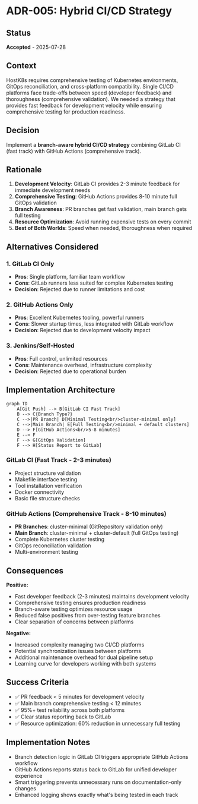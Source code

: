 # ADR-005: Hybrid CI/CD Strategy

## Status
**Accepted** - 2025-07-28

## Context
HostK8s requires comprehensive testing of Kubernetes environments, GitOps reconciliation, and cross-platform compatibility. Single CI/CD platforms face trade-offs between speed (developer feedback) and thoroughness (comprehensive validation). We needed a strategy that provides fast feedback for development velocity while ensuring comprehensive testing for production readiness.

## Decision
Implement a **branch-aware hybrid CI/CD strategy** combining GitLab CI (fast track) with GitHub Actions (comprehensive track).

## Rationale
1. **Development Velocity**: GitLab CI provides 2-3 minute feedback for immediate development needs
2. **Comprehensive Testing**: GitHub Actions provides 8-10 minute full GitOps validation
3. **Branch Awareness**: PR branches get fast validation, main branch gets full testing
4. **Resource Optimization**: Avoid running expensive tests on every commit
5. **Best of Both Worlds**: Speed when needed, thoroughness when required

## Alternatives Considered

### 1. GitLab CI Only
- **Pros**: Single platform, familiar team workflow
- **Cons**: GitLab runners less suited for complex Kubernetes testing
- **Decision**: Rejected due to runner limitations and cost

### 2. GitHub Actions Only
- **Pros**: Excellent Kubernetes tooling, powerful runners
- **Cons**: Slower startup times, less integrated with GitLab workflow
- **Decision**: Rejected due to development velocity impact

### 3. Jenkins/Self-Hosted
- **Pros**: Full control, unlimited resources
- **Cons**: Maintenance overhead, infrastructure complexity
- **Decision**: Rejected due to operational burden

## Implementation Architecture

```mermaid
graph TD
    A[Git Push] --> B[GitLab CI Fast Track]
    B --> C{Branch Type?}
    C -->|PR Branch| D[Minimal Testing<br/>cluster-minimal only]
    C -->|Main Branch| E[Full Testing<br/>minimal + default clusters]
    D --> F[GitHub Actions<br/>5-8 minutes]
    E --> F
    F --> G[GitOps Validation]
    F --> H[Status Report to GitLab]
```

### GitLab CI (Fast Track - 2-3 minutes)
- Project structure validation
- Makefile interface testing
- Tool installation verification
- Docker connectivity
- Basic file structure checks

### GitHub Actions (Comprehensive Track - 8-10 minutes)
- **PR Branches**: cluster-minimal (GitRepository validation only)
- **Main Branch**: cluster-minimal + cluster-default (full GitOps testing)
- Complete Kubernetes cluster testing
- GitOps reconciliation validation
- Multi-environment testing

## Consequences

**Positive:**
- Fast developer feedback (2-3 minutes) maintains development velocity
- Comprehensive testing ensures production readiness
- Branch-aware testing optimizes resource usage
- Reduced false positives from over-testing feature branches
- Clear separation of concerns between platforms

**Negative:**
- Increased complexity managing two CI/CD platforms
- Potential synchronization issues between platforms
- Additional maintenance overhead for dual pipeline setup
- Learning curve for developers working with both systems

## Success Criteria
- ✅ PR feedback < 5 minutes for development velocity
- ✅ Main branch comprehensive testing < 12 minutes
- ✅ 95%+ test reliability across both platforms
- ✅ Clear status reporting back to GitLab
- ✅ Resource optimization: 60% reduction in unnecessary full testing

## Implementation Notes
- Branch detection logic in GitLab CI triggers appropriate GitHub Actions workflow
- GitHub Actions reports status back to GitLab for unified developer experience
- Smart triggering prevents unnecessary runs on documentation-only changes
- Enhanced logging shows exactly what's being tested in each track
